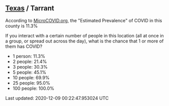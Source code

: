
## [Texas](/united-states/texas) / Tarrant

According to [MicroCOVID.org](http://microcovid.org),
the "Estimated Prevalence" of COVID in this county is 11.3%

If you interact with a certain number of people in this location
(all at once in a group, or spread out across the day), what is the chance that
1 or more of them has COVID?

- 1 person: 11.3%
- 2 people: 21.4%
- 3 people: 30.3%
- 5 people: 45.1%
- 10 people: 69.9%
- 25 people: 95.0%
- 100 people: 100.0%

Last updated: 2020-12-09 00:22:47.953024 UTC
